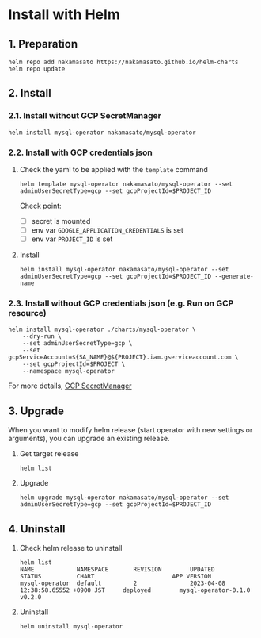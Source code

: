 # Install with Helm

## 1. Preparation

```
helm repo add nakamasato https://nakamasato.github.io/helm-charts
helm repo update
```

## 2. Install

### 2.1. Install without GCP SecretManager

```
helm install mysql-operator nakamasato/mysql-operator
```

### 2.2. Install with GCP credentials json

1. Check the yaml to be applied with the `template` command

    ```
    helm template mysql-operator nakamasato/mysql-operator --set adminUserSecretType=gcp --set gcpProjectId=$PROJECT_ID
    ```

    Check point:
    - [ ] secret is mounted
    - [ ] env var `GOOGLE_APPLICATION_CREDENTIALS` is set
    - [ ] env var `PROJECT_ID` is set

1. Install

    ```
    helm install mysql-operator nakamasato/mysql-operator --set adminUserSecretType=gcp --set gcpProjectId=$PROJECT_ID --generate-name
    ```

### 2.3. Install without GCP credentials json (e.g. Run on GCP resource)

```
helm install mysql-operator ./charts/mysql-operator \
    --dry-run \
    --set adminUserSecretType=gcp \
    --set gcpServiceAccount=${SA_NAME}@${PROJECT}.iam.gserviceaccount.com \
    --set gcpProjectId=$PROJECT \
    --namespace mysql-operator
```

For more details, [GCP SecretManager](gcp-secretmanager.md)

## 3. Upgrade

When you want to modify helm release (start operator with new settings or arguments), you can upgrade an existing release.

1. Get target release
    ```
    helm list
    ```
1. Upgrade
    ```
    helm upgrade mysql-operator nakamasato/mysql-operator --set adminUserSecretType=gcp --set gcpProjectId=$PROJECT_ID
    ```

## 4. Uninstall

1. Check helm release to uninstall
    ```
    helm list
    NAME            NAMESPACE       REVISION        UPDATED                                 STATUS          CHART                      APP VERSION
    mysql-operator  default         2               2023-04-08 12:38:58.65552 +0900 JST     deployed        mysql-operator-0.1.0       v0.2.0
    ```
1. Uninstall
    ```
    helm uninstall mysql-operator
    ```
